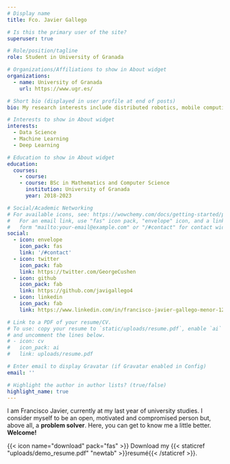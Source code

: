 ```yaml
---
# Display name
title: Fco. Javier Gallego

# Is this the primary user of the site?
superuser: true

# Role/position/tagline
role: Student in University of Granada

# Organizations/Affiliations to show in About widget
organizations:
  - name: University of Granada
    url: https://www.ugr.es/

# Short bio (displayed in user profile at end of posts)
bio: My research interests include distributed robotics, mobile computing and programmable matter.

# Interests to show in About widget
interests:
  - Data Science
  - Machine Learning
  - Deep Learning

# Education to show in About widget
education:
  courses:
    - course: 
    - course: BSc in Mathematics and Computer Science
      institution: University of Granada
      year: 2018-2023

# Social/Academic Networking
# For available icons, see: https://wowchemy.com/docs/getting-started/page-builder/#icons
#   For an email link, use "fas" icon pack, "envelope" icon, and a link in the
#   form "mailto:your-email@example.com" or "/#contact" for contact widget.
social:
  - icon: envelope
    icon_pack: fas
    link: '/#contact'
  - icon: twitter
    icon_pack: fab
    link: https://twitter.com/GeorgeCushen  
  - icon: github
    icon_pack: fab
    link: https://github.com/javigallego4
  - icon: linkedin
    icon_pack: fab
    link: https://www.linkedin.com/in/francisco-javier-gallego-menor-12297923b/

# Link to a PDF of your resume/CV.
# To use: copy your resume to `static/uploads/resume.pdf`, enable `ai` icons in `params.toml`,
# and uncomment the lines below.
# - icon: cv
#   icon_pack: ai
#   link: uploads/resume.pdf

# Enter email to display Gravatar (if Gravatar enabled in Config)
email: ''

# Highlight the author in author lists? (true/false)
highlight_name: true
---
```


I am Francisco Javier, currently at my last year of university studies. I consider myself to be an open, motivated and compromised person but, above all, a **problem solver**. Here, you can get to know me a little better. **Welcome!**

 {{< icon name="download" pack="fas" >}} Download my {{< staticref "uploads/demo_resume.pdf" "newtab" >}}resumé{{< /staticref >}}.
